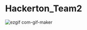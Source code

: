 # Hackerton_Team2
![ezgif com-gif-maker](https://user-images.githubusercontent.com/85047035/204504511-b334f3aa-65df-40cd-8253-85abbfccd579.gif)
